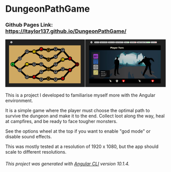 # DungeonPathGame

### Github Pages Link: https://ltaylor137.github.io/DungeonPathGame/

![Thumbnail](/Thumbnail.jpg)

This is a project I developed to familiarise myself more with the Angular environment.

It is a simple game where the player must choose the optimal path to survive the dungeon and make it to the end.
Collect loot along the way, heal at campfires, and be ready to face tougher monsters.

See the options wheel at the top if you want to enable "god mode" or disable sound effects.


This was mostly tested at a resolution of 1920 x 1080, but the app should scale to different resolutions.

###### This project was generated with [Angular CLI](https://github.com/angular/angular-cli) version 10.1.4.
